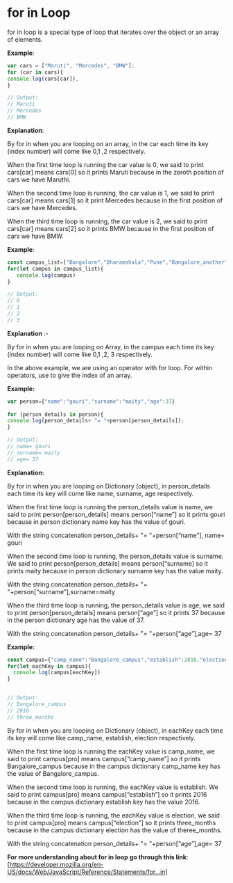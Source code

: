 # for in Loop

for in loop is a special type of loop that iterates over the object or an array of elements.
 
**Example**: 
```javascript
var cars = ["Maruti", "Mercedes", "BMW"];
for (car in cars){
console.log(cars[car]),
}

// Output:
// Maruti
// Mercedes
// BMW

```

**Explanation**:

By for in when you are looping on an array, in the car each time its key (index number) will come like 0,1 ,2 respectively. 

When the first time loop is running the car value is 0, we said to print cars[car] means cars[0] so it prints Maruti because in the zeroth position of cars we have Maruthi.

When the second time loop is running, the car value is 1, we said to print cars[car] means cars[1] so it print Mercedes because in the first position of cars we have Mercedes.

When the third time loop is running, the car value is 2, we said to print cars[car] means cars[2] so it prints BMW because in the first position of cars we have BMW.

**Example**:
```javascript
const campus_list=["Bangalore","Dharamshala","Pune","Bangalore_another"]
for(let campus in campus_list){
   console.log(campus)
}

// Output: 
// 0
// 1
// 2
// 3

```

**Explanation** :-

By for in when you are looping  on Array, in  the campus each time its key (index number) will come like 0,1 ,2, 3 respectively. 

In the above example, we are using an operator with for loop. For within operators, use to give the index of an array.

**Example:** 

```javascript
var person={"name":"gouri","surname":"maity","age":37}
 
for (person_details in person){
console.log(person_details+ "= "+person[person_details]);
}

// Output: 
// name= gouri
// surname= maity
// age= 37
```
**Explanation:**

By for in when you are looping on Dictionary (object), in  person_details each time its key will come like name, surname, age respectively. 

When the first time loop is running the person_details value is name, we said to print person[person_details] means person[“name”] so it prints gouri because in person dictionary name key has the value of gouri.

With the string concatenation 
person_details+ "= "+person[“name”], name= gouri

When the second time loop is running, the person_details value is surname. We said to print person[person_details] means person[“surname] so it prints maity because in person dictionary surname key has the value maity.

With the string concatenation 
person_details+ "= "+person[“surname”],surname=maity

When the third time loop is running, the person_details value is age, we said to print person[person_details] means person[“age”] so it prints 37 because in the person dictionary age has the value of 37.

With the string concatenation 
person_details+ "= "+person[“age”],age= 37



**Example:** 

```javascript
const campus={"camp_name":"Bangalore_campus","establish":2016,"election":"three_months"}
for(let eachKey in campus){
  console.log(campus[eachKey])
}


// Output: 
// Bangalore_campus
// 2016
// three_months
```
By for in when you are looping on Dictionary (object), in  eachKey each time its key will come like camp_name, establish, election respectively. 

When the first time loop is running the eachKey value is camp_name, we said to print campus[pro] means campus[“camp_name”] so it prints Bangalore_campus  because in the campus dictionary camp_name key has the value of Bangalore_campus.

When the second time loop is running, the eachKey value is establish. We said to print  campus[pro] means campus[“establish”] so it prints 2016 because in the campus dictionary establish key has the value 2016.

When the third time loop is running, the eachKey value is election, we said to print campus[pro] means campus[“election”] so it prints three_months because in the campus dictionary election has the value of theree_months.

With the string concatenation 
person_details+ "= "+person[“age”],age= 37


**For more understanding about for in loop go through this link**:
[https://developer.mozilla.org/en-US/docs/Web/JavaScript/Reference/Statements/for...in]

